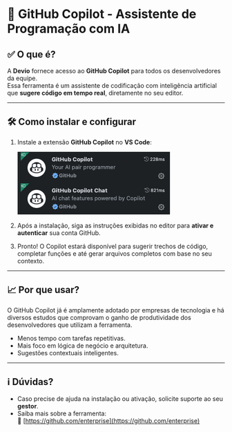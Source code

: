 # 🤖 GitHub Copilot - Assistente de Programação com IA

## ✅ O que é?

A **Devio** fornece acesso ao **GitHub Copilot** para todos os desenvolvedores da equipe.  
Essa ferramenta é um assistente de codificação com inteligência artificial que **sugere código em tempo real**, diretamente no seu editor.

---

## 🛠️ Como instalar e configurar

1. Instale a extensão **GitHub Copilot** no **VS Code**:

   ![github copilot](../images/github_copilot.png)

2. Após a instalação, siga as instruções exibidas no editor para **ativar e autenticar** sua conta GitHub.

3. Pronto! O Copilot estará disponível para sugerir trechos de código, completar funções e até gerar arquivos completos com base no seu contexto.

---

## 📈 Por que usar?

O GitHub Copilot já é amplamente adotado por empresas de tecnologia e há diversos estudos que comprovam o ganho de produtividade dos desenvolvedores que utilizam a ferramenta.

- Menos tempo com tarefas repetitivas.
- Mais foco em lógica de negócio e arquitetura.
- Sugestões contextuais inteligentes.

---

## ℹ️ Dúvidas?

- Caso precise de ajuda na instalação ou ativação, solicite suporte ao seu **gestor**.
- Saiba mais sobre a ferramenta:  
  🔗 [https://github.com/enterprise](https://github.com/enterprise)
